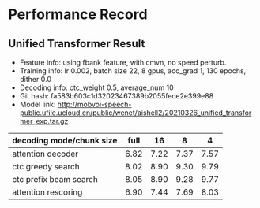 # Performance Record

## Unified Transformer Result

* Feature info: using fbank feature, with cmvn, no speed perturb.
* Training info: lr 0.002, batch size 22, 8 gpus, acc_grad 1, 130 epochs, dither 0.0
* Decoding info: ctc_weight 0.5, average_num 10
* Git hash: fa583b603c1d32023467389b2055fece2e399e88
* Model link: http://mobvoi-speech-public.ufile.ucloud.cn/public/wenet/aishell2/20210326_unified_transformer_exp.tar.gz

| decoding mode/chunk size | full | 16   | 8    | 4    |
|--------------------------|------|------|------|------|
| attention decoder        | 6.82 | 7.22 | 7.37 | 7.57 |
| ctc greedy search        | 8.02 | 8.90 | 9.30 | 9.79 |
| ctc prefix beam search   | 8.05 | 8.90 | 9.28 | 9.77 |
| attention rescoring      | 6.90 | 7.44 | 7.69 | 8.03 |
